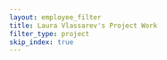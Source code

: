 ```yaml
---
layout: employee_filter
title: Laura Vlassarev's Project Work
filter_type: project
skip_index: true
---
```

